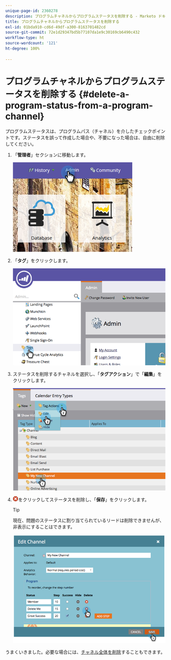 ```yaml
---
unique-page-id: 2360278
description: プログラムチャネルからプログラムステータスを削除する - Marketo ドキュメント - 製品ドキュメント
title: プログラムチャネルからプログラムステータスを削除する
exl-id: 01bda910-cd6d-49df-a300-8163701482cd
source-git-commit: 72e1d29347bd5b77107da1e9c30169cb6490c432
workflow-type: ht
source-wordcount: '121'
ht-degree: 100%

---
```


# プログラムチャネルからプログラムステータスを削除する {#delete-a-program-status-from-a-program-channel}

プログラムステータスは、プログラムパス（チャネル）を介したチェックポイントです。ステータスを誤って作成した場合や、不要になった場合は、自由に削除してください。

1. 「**管理者**」セクションに移動します。

   ![](assets/admin.png)

1. 「**タグ**」をクリックします。

   ![](assets/image2014-9-24-15-3a51-3a24.png)

1. ステータスを削除するチャネルを選択し、「**タグアクション**」で「**編集**」をクリックします。

   ![](assets/image2014-9-24-15-3a51-3a45.png)

1. ![「X」アイコン](assets/image2014-9-24-15-3a52-3a39.png)をクリックしてステータスを削除し、「**保存**」をクリックします。

   >[!TIP]
   >
   >現在、問題のステータスに割り当てられているリードは削除できませんが、非表示にすることはできます。

   ![](assets/image2014-9-24-15-3a57-3a53.png)

うまくいきました。必要な場合には、[チャネル全体を削除](/help/marketo/product-docs/administration/tags/delete-a-program-channel.md)することもできます。
